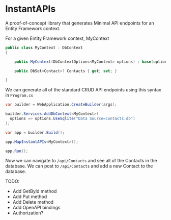 # InstantAPIs
A proof-of-concept library that generates Minimal API endpoints for an Entity Framework context.  

For a given Entity Framework context, MyContext

```csharp
public class MyContext : DbContext 
{

	public MyContext(DbContextOptions<MyContext> options) : base(options) {}

	public DbSet<Contact>? Contacts { get; set; }

}
```

We can generate all of the standard CRUD API endpoints using this syntax in `Program.cs`

```csharp
var builder = WebApplication.CreateBuilder(args);

builder.Services.AddDbContext<MyContext>(
  options => options.UseSqlite("Data Source=contacts.db")
);

var app = builder.Build();

app.MapInstantAPIs<MyContext>();

app.Run();
```

Now we can navigate to `/api/Contacts` and see all of the Contacts in the database.  We can post to `/api/Contacts` and add a new Contact to the database.

TODO:

- Add GetById method
- Add Put method
- Add Delete method
- Add OpenAPI bindings
- Authorization?

